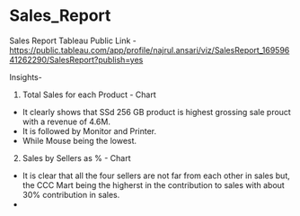 # Sales_Report
Sales Report Tableau Public Link - https://public.tableau.com/app/profile/najrul.ansari/viz/SalesReport_16959641262290/SalesReport?publish=yes

Insights-

1. Total Sales for each Product - Chart
  * It clearly shows that SSd 256 GB product is highest grossing sale prouct with a revenue of 4.6M.
  * It is followed by Monitor and Printer.
  * While Mouse being the lowest.

2. Sales by Sellers as % - Chart
  * It is clear that all the four sellers are not far from each other in sales but, the CCC Mart being the higherst in the contribution to sales with about 30% contribution in sales.
  * 

